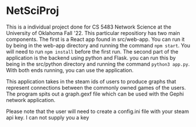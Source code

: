 # NetSciProj
This is a individual project done for CS 5483 Network Science at the University of Oklahoma Fall '22. This particular repositiory has two main components. The first is a React app found in src/web-app. You can run it by being in the web-app directory and running the command `npm start`. You will need to run `npm install` before the first run. The second part of the application is the backend using python and Flask. you can run this by being in the src/python directory and running the command `python3 app.py`. With both ends running, you can use the application.

This application takes in the steam ids of users to produce graphs that represent connections between the commonly owned games of the users. The program spits out a graph.gexf file which can be used with the Gephi network application. 

Please note that the user will need to create a config.ini file with your steam api key. I can not supply you a key

